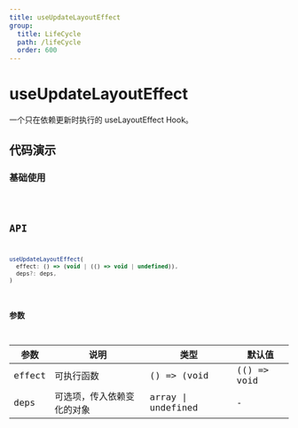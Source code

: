 ```yaml
---
title: useUpdateLayoutEffect
group:
  title: LifeCycle
  path: /lifeCycle
  order: 600
---
```


# useUpdateLayoutEffect

一个只在依赖更新时执行的 useLayoutEffect Hook。

## 代码演示

### 基础使用

<code src="./demo/demo1.tsx" />

## API

```javascript
useUpdateLayoutEffect(
  effect: () => (void | (() => void | undefined)),
  deps?: deps,
)
```

### 参数

| 参数    | 说明                                         | 类型                   | 默认值 |
|---------|----------------------------------------------|------------------------|--------|
| effect | 可执行函数  | () => (void | (() => void | undefined)) | -      |
| deps | 可选项，传入依赖变化的对象  | array \| undefined | -      |